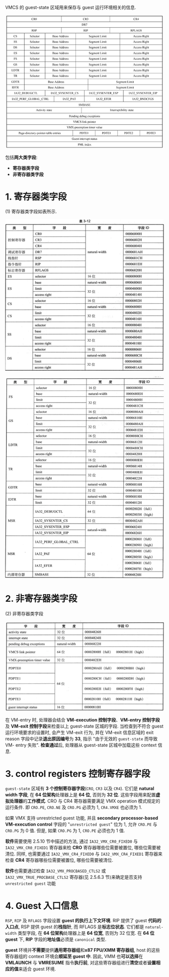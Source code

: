 
VMCS 的 guest-state 区域用来保存与 guest 运行环境相关的信息.

![2024-06-25-21-18-33.png](./images/2024-06-25-21-18-33.png)

包括**两大类字段**:

- **寄存器类字段**
- **非寄存器类字段**

# 1. 寄存器类字段

(1) 寄存器类字段如表所示.

![2020-08-09-00-27-53.png](./images/2020-08-09-00-27-53.png)

![2020-08-09-00-29-39.png](./images/2020-08-09-00-29-39.png)

# 2. 非寄存器类字段

(2) 非寄存器类字段

![2020-08-09-00-30-32.png](./images/2020-08-09-00-30-32.png)

在 VM-entry 时, 处理器会结合 **VM-execution 控制字段**、**VM-entry 控制字段**及 **VM-exit 控制字段**来检查以上 guest-state 区城的字段. 当检查到不符合 guest 运行环境要求的设置时, 会产生 VM-exit 行为, 并在 VM-exit 信息区域的 exit reason 字段中记录**退出原因编号**为 **33**, 指示 "由于无效的 `guest-state` 而导致 VM- entry 失败". **检查通过**后, 处理器从 guest-state 区城中加载这些 context 信息.

# 3. control registers 控制寄存器字段

`guest-state` 区域有 **3 个控制寄存器字段**(`CRO`, `CR3` 以及 `CR4`). 它们是 **natural width 字段**, 在 **64 位架构**处理器上是 **64 位**, 否则为 **32 位**. 这些字段用来配置**虚拟处理器**的**工作模式**. CRO 与 CR4 寄存器需要满足 VMX operation 模式规定的运行条件. 即 `CRO.PE`, `CRO.NE` 及 `CRO.PG` 必须为 1, `CR4.VMXE` 也必须为 1.

如果 VMX 支持 unrestricted guest 功能, 并且 **secondary processor-based VM-execution control** 字段的 "`unrestricted guest`" 位为 1, 允许 `CRO.PE` 与 `CRO.PG` 为 0 值. 但是, 如果 `CRO.PG` 为 1, `CRO.PE` 必须也为 1 值.

**软件**需要使用 2.5.10 节中描述的方法, 通过 `IA32_VMX_CR0_FIXED0` 与 `IA32_VMX_CR0_FIXED1` 寄存器来检 **CRO** 寄存器哪些位需要被置位, 哪些位需要被清位. 同样, 也需要通过 `IA32_VMX_CR4_FIXED0` 与 `IA32_VMX_CR4_FIXED1` 寄存器来检查 **CR4** 寄存器哪些位需要被置位, 哪些位需要被清位.

**软件**也需要通过检查 `IA32_VMX_PROCBASED_CTLS2` 或 `IA32_VMX_TRUE_PROCBASE_CTLS2` 寄存器(见 2.5.6.3 节)来确定是否支持  `unrestricted guest` 功能

# 4. Guest 入口信息

`RSP`, `RIP` 及 `RFLAGS` 字段设置 **guest 的执行上下文环境**. RIP 提供了 guest **代码的入口点**, RSP 提供 guest 的**栈指针**, 而 RFLAGS 是**标志位状态**. 它们都是 `natural-width` 类型字段, 在 **64 位架构**处理器上是 **64 位宽**, 否则为 32 位宽. 在 **64 位 guest** 下, **RIP** 字段的**地址值**必须是 `canonical` 类型.

**guest** 环境并**不需要**提供**通用寄存器组**和**x87 FPU/XMM 寄存器组**, host 的这些寄存器组的 context 环境会**顺延至 guest 中**. 因此, VMM 也**可以选择**在 **VMLAUNCH** 与 **VMRESUME** 指令**执行前**, 对这些寄存器组进行**清空**或者**设置相应的值**来适合 guest 环境.

